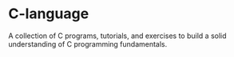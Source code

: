# C-language
A collection of C programs, tutorials, and exercises to build a solid understanding of C programming fundamentals.
